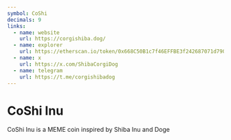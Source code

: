 ```yaml
---
symbol: CoShi
decimals: 9
links:
  - name: website
    url: https://corgishiba.dog/
  - name: explorer
    url: https://etherscan.io/token/0x668C50B1c7f46EFFBE3f242687071d7908AAB00A
  - name: x
    url: https://x.com/ShibaCorgiDog
  - name: telegram
    url: https://t.me/corgishibadog
---
```


# CoShi Inu

CoShi Inu is a MEME coin inspired by Shiba Inu and Doge
